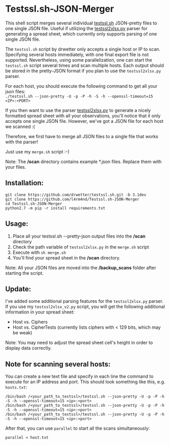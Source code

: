 # Testssl.sh-JSON-Merger
This shell script merges several individual [testssl.sh](https://github.com/drwetter/testssl.sh) JSON-pretty files to one single JSON file. Useful if utilizing the [testssl2xlsx.py](https://github.com/AresS31/testssl2xlsx) parser for generating a spread sheet, which currently only supports parsing of one single JSON file.

The `testssl.sh` script by drwetter only accepts a single host or IP to scan. Specifying several hosts immediately, with one final export file is not supported. Nevertheless, using some parallelization, one can start the `testssl.sh` script several times and scan multiple hosts. Each output should be stored in the pretty-JSON format if you plan to use the `testssl2xlsx.py` parser.

For each host, you should execute the following command to get all your json files:\
`./testssl.sh --json-pretty -U -p -P -h -S -h --openssl-timeout=15 <IP>:<PORT>`

If you then want to use the parser [testssl2xlsx.py](https://github.com/AresS31/testssl2xlsx) to generate a nicely formatted spread sheet with all your observations, you'll notice that it only accepts one single JSON file. However, we've got a JSON file for each host we scanned :(

Therefore, we first have to merge all JSON files to a single file that works with the parser! 

Just use my `merge.sh` script :-)

Note: The **/scan** directory contains example *.json files. Replace them with your files.

## Installation:
````
git clone https://github.com/drwetter/testssl.sh.git -b 3.1dev
git clone https://github.com/l4rm4nd/Testssl.sh-JSON-Merger
cd Testssl.sh-JSON-Merger
python2.7 -m pip -r install requirements.txt
````

## Usage:
1. Place all your testssl.sh --pretty-json output files into the **/scan** directory
2. Check the path variable of `testssl2xlsx.py` in the `merge.sh` script
3. Execute with `sh merge.sh`
4. You'll find your spread sheet in the **/scan** directory.

Note: All your JSON files are moved into the **/backup_scans** folder after starting the script.


## Update:
I've added some additional parsing features for the `testssl2xlsx.py` parser. If you use my `testssl2xlsx_v2.py` script, you will get the following additional information in your spread sheet:

- Host vs. Ciphers
- Host vs. CipherTests (currently lists ciphers with < 129 bits, which may be weak)

Note: You may need to adjust the spread sheet cell's height in order to display data correctly.

## Note for scanning several hosts:
You can create a new text file and specify in each line the command to execute for an IP address and port. 
This should look something like this, e.g. `hosts.txt`:
```
/bin/bash /<your_path_to_testssl>/testssl.sh --json-pretty -U -p -P -h -S -h --openssl-timeout=15 <ip>:<port>
/bin/bash /<your_path_to_testssl>/testssl.sh --json-pretty -U -p -P -h -S -h --openssl-timeout=15 <ip>:<port>
/bin/bash /<your_path_to_testssl>/testssl.sh --json-pretty -U -p -P -h -S -h --openssl-timeout=15 <ip>:<port>
```

After that, you can use `parallel` to start all the scans simultaneously:

`parallel < host.txt`
